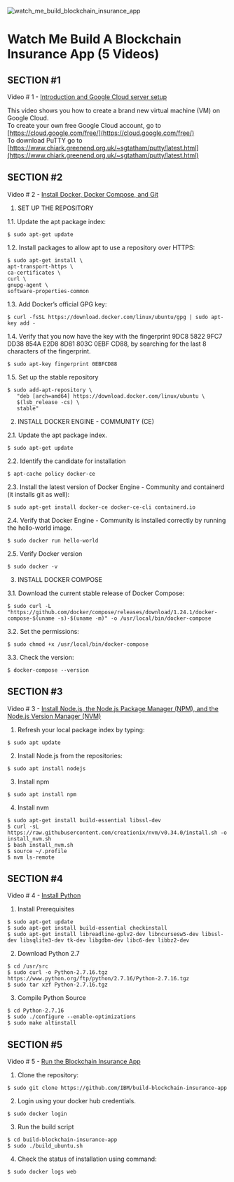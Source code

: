 ![watch_me_build_blockchain_insurance_app](https://github.com/josuebatista/blockchainapp/assets/25143822/bddd6335-3cff-496c-8901-3889ff1e7649)
# Watch Me Build A Blockchain Insurance App (5 Videos)

## SECTION #1

Video # 1 - [Introduction and Google Cloud server setup](https://player.vimeo.com/video/355777539?h=1527f93fe5)

This video shows you how to create a brand new virtual machine (VM) on Google Cloud.  
To create your own free Google Cloud account, go to [https://cloud.google.com/free/](https://cloud.google.com/free/)  
To download PuTTY go to [https://www.chiark.greenend.org.uk/~sgtatham/putty/latest.html](https://www.chiark.greenend.org.uk/~sgtatham/putty/latest.html)

## SECTION #2

Video # 2 - [Install Docker, Docker Compose, and Git](https://player.vimeo.com/video/355777916)

1. SET UP THE REPOSITORY

1.1. Update the apt package index:
```
$ sudo apt-get update
```

1.2. Install packages to allow apt to use a repository over HTTPS:
```
$ sudo apt-get install \
apt-transport-https \
ca-certificates \
curl \
gnupg-agent \
software-properties-common
```

1.3. Add Docker’s official GPG key:
```
$ curl -fsSL https://download.docker.com/linux/ubuntu/gpg | sudo apt-key add -
```

1.4. Verify that you now have the key with the fingerprint 9DC8 5822 9FC7 DD38 854A E2D8 8D81 803C 0EBF CD88, by searching for the last 8 characters of the fingerprint.
```
$ sudo apt-key fingerprint 0EBFCD88
```

1.5. Set up the stable repository
```
$ sudo add-apt-repository \
   "deb [arch=amd64] https://download.docker.com/linux/ubuntu \
   $(lsb_release -cs) \
   stable"
```

2. INSTALL DOCKER ENGINE - COMMUNITY (CE)

2.1. Update the apt package index.
```
$ sudo apt-get update
```

2.2. Identify the candidate for installation
```
$ apt-cache policy docker-ce
```

2.3. Install the latest version of Docker Engine - Community and containerd (it installs git as well):
```
$ sudo apt-get install docker-ce docker-ce-cli containerd.io
```

2.4. Verify that Docker Engine - Community is installed correctly by running the hello-world image.
```
$ sudo docker run hello-world
```

2.5. Verify Docker version
```
$ sudo docker -v
```

3. INSTALL DOCKER COMPOSE

3.1. Download the current stable release of Docker Compose:
```
$ sudo curl -L "https://github.com/docker/compose/releases/download/1.24.1/docker-compose-$(uname -s)-$(uname -m)" -o /usr/local/bin/docker-compose
```

3.2. Set the permissions:
```
$ sudo chmod +x /usr/local/bin/docker-compose
```

3.3. Check the version:
```
$ docker-compose --version
```

## SECTION #3

Video # 3 - [Install Node.js, the Node.js Package Manager (NPM), and the Node.js Version Manager (NVM)](https://player.vimeo.com/video/355778293)

1. Refresh your local package index by typing:
```
$ sudo apt update
```

2. Install Node.js from the repositories:
```
$ sudo apt install nodejs
```

3. Install npm
```
$ sudo apt install npm
```

4. Install nvm
```
$ sudo apt-get install build-essential libssl-dev
$ curl -sL https://raw.githubusercontent.com/creationix/nvm/v0.34.0/install.sh -o install_nvm.sh
$ bash install_nvm.sh
$ source ~/.profile
$ nvm ls-remote
```

## SECTION #4

Video # 4 - [Install Python](https://player.vimeo.com/video/355777539)

1. Install Prerequisites
```
$ sudo apt-get update
$ sudo apt-get install build-essential checkinstall
$ sudo apt-get install libreadline-gplv2-dev libncursesw5-dev libssl-dev libsqlite3-dev tk-dev libgdbm-dev libc6-dev libbz2-dev
```

2. Download Python 2.7
```
$ cd /usr/src
$ sudo curl -o Python-2.7.16.tgz https://www.python.org/ftp/python/2.7.16/Python-2.7.16.tgz
$ sudo tar xzf Python-2.7.16.tgz
```

3. Compile Python Source
```
$ cd Python-2.7.16
$ sudo ./configure --enable-optimizations
$ sudo make altinstall
```

## SECTION #5

Video # 5 - [Run the Blockchain Insurance App](https://player.vimeo.com/video/356289383)

1. Clone the repository:
```
$ sudo git clone https://github.com/IBM/build-blockchain-insurance-app
```

2. Login using your docker hub credentials.
```
$ sudo docker login
```

3. Run the build script
```
$ cd build-blockchain-insurance-app
$ sudo ./build_ubuntu.sh
```

4. Check the status of installation using command:
```
$ sudo docker logs web
```

